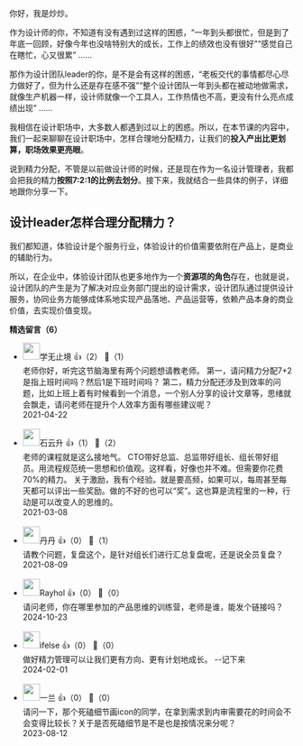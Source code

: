 你好，我是炒炒。

作为设计师的你，不知道有没有遇到过这样的困惑，“一年到头都很忙，但是到了年底一回顾，好像今年也没啥特别大的成长，工作上的绩效也没有很好”“感觉自己在瞎忙，心又很累” ……

那作为设计团队leader的你，是不是会有这样的困惑，“老板交代的事情都尽心尽力做好了，但为什么还是存在感不强”“整个设计团队一年到头都在被动地做需求，就像生产机器一样，设计师就像一个工具人，工作热情也不高，更没有什么亮点成绩出现” ……

我相信在设计职场中，大多数人都遇到过以上的困惑。所以，在本节课的内容中，我们一起来聊聊在设计职场中，怎样合理地分配精力，让我们的**投入产出比更划算，职场效果更亮眼**。

说到精力分配，不管是以前做设计师的时候，还是现在作为一名设计管理者，我都会把我的精力**按照7:2:1的比例去划分**。接下来，我就结合一些具体的例子，详细地跟你分享一下。

## 设计leader怎样合理分配精力？

我们都知道，体验设计是个服务行业，体验设计的价值需要依附在产品上，是商业的辅助行为。

所以，在企业中，体验设计团队也更多地作为一个**资源项的角色**存在，也就是说，设计团队的产生是为了解决对应业务部门提出的设计需求，设计团队通过提供设计服务，协同业务方能够成体系地实现产品落地、产品运营等，依赖产品本身的商业价值，去实现价值变现。
<div><strong>精选留言（6）</strong></div><ul>
<li><img src="https://static001.geekbang.org/account/avatar/00/25/26/f4/736d10aa.jpg" width="30px"><span>学无止境</span> 👍（2） 💬（1）<div>老师你好，听完这节脑海里有两个问题想请教老师。
第一，请问精力分配7+2是指上班时间吗？然后1是下班时间吗？
第二，精力分配还涉及到效率的问题，比如上班上着有时候看到一个消息，一个别人分享的设计文章等，思绪就会飘走，请问老师在提升个人效率方面有哪些建议呢？</div>2021-04-22</li><br/><li><img src="https://static001.geekbang.org/account/avatar/00/0f/a0/c3/c5db35df.jpg" width="30px"><span>石云升</span> 👍（1） 💬（2）<div>老师的课程就是这么接地气。
CTO带好总监、总监带好组长、组长带好组员。用流程规范统一思想和价值观。这样看，好像也并不难。但需要你花费70%的精力。
关于激励，我有个经验。就是要高频，如果可以，每周甚至每天都可以评出一些奖励。做的不好的也可以“奖”。这也算是流程里的一种，行动是可以改变人的思维的。
</div>2021-03-08</li><br/><li><img src="https://static001.geekbang.org/account/avatar/00/1a/2d/96/a16457e6.jpg" width="30px"><span>丹丹</span> 👍（0） 💬（1）<div>请教个问题，复盘这个，是针对组长们进行汇总复盘呢，还是说全员复盘？</div>2021-08-09</li><br/><li><img src="https://static001.geekbang.org/account/avatar/00/1a/1a/cd/e0758a76.jpg" width="30px"><span>Rayhol</span> 👍（0） 💬（0）<div>请问老师，你在哪里参加的产品思维的训练营，老师是谁，能发个链接吗？</div>2024-10-23</li><br/><li><img src="https://static001.geekbang.org/account/avatar/00/26/eb/d7/90391376.jpg" width="30px"><span>ifelse</span> 👍（0） 💬（0）<div>做好精力管理可以让我们更有方向、更有计划地成长。
--记下来</div>2024-02-01</li><br/><li><img src="https://static001.geekbang.org/account/avatar/00/16/f1/61/ab3c3c43.jpg" width="30px"><span>一兰</span> 👍（0） 💬（0）<div>请问一下，那个死磕细节画icon的同学，在拿到需求到内审需要花的时间会不会变得比较长？关于是否死磕细节是不是也是按情况来分呢？</div>2023-08-12</li><br/>
</ul>
